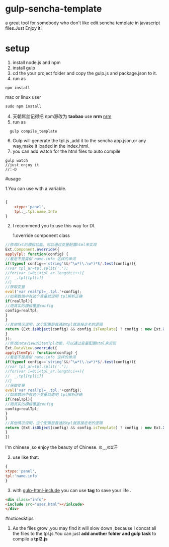 # gulp-sencha-template
a great tool for somebody who don't like edit sencha template in javascript files.Just Enjoy it!

# setup
1. install node.js and npm
2. install gulp
3. cd the your project folder and copy the gulp.js and package.json to it.
4. run as 
```dash
npm install 
```
mac or linux user
```dash
sudo npm install
```
4. 天朝屌丝记得把 npm源改为 **taobao** use **nrm**
  [nrm](http://www.tuicool.com/articles/nYjqeu)
5. run as 
```dash
  gulp compile_template
```


6. Gulp will generate the tpl.js ,add it to the sencha app.json,or any way,make it loaded in the index.html.
7. you can add watch for the html files to auto compile
```dash
gulp watch
//just enjoy it
//:-D
```

#usage

1.You can use with a variable.


```javascript

{
    xtype:'panel',
    tpl:_.tpl.name.Info
}
```
2. I recommend you to use this way for DI.

    1.override component class
```javascript
//修改Ext的模板功能，可以通过变量配置html来实现
Ext.Component.override({
applyTpl: function(config) {
//看是不是类似 name.info 这样的单词
if(typeof config=='string'&&/^\w*(\.\w*)*$/.test(config)){
//var tpl_ar=tpl.split('.');
//for(var i=0;i<tpl_ar.length;i++){
//	_.tpl[tpl[i]]
//}
//获取变量
eval('var realTpl=_.tpl.'+config);
//如果数组中有这个变量就说明 tpl解析正确
if(realTpl){
//用真实的模板覆盖config
config=realTpl;
}
}
//其他情况说明，这个配置是普通的tpl就直接走老的逻辑
return (Ext.isObject(config) && config.isTemplate) ? config : new Ext.XTemplate(config);
}
});
//修改DataView的itemTpl功能，可以通过变量配置html来实现
Ext.DataView.override({
applyItemTpl: function(config) {
//看是不是类似 name.info 这样的单词
if(typeof config=='string'&&/^\w*(\.\w*)*$/.test(config)){
//var tpl_ar=tpl.split('.');
//for(var i=0;i<tpl_ar.length;i++){
//	_.tpl[tpl[i]]
//}
//获取变量
eval('var realTpl=_.tpl.'+config);
//如果数组中有这个变量就说明 tpl解析正确
if(realTpl){
//用真实的模板覆盖config
config=realTpl;
}
}
//其他情况说明，这个配置是普通的tpl就直接走老的逻辑
return (Ext.isObject(config) && config.isTemplate) ? config : new Ext.XTemplate(config);
}
})

```
I'm chinese ,so enjoy the beauty of Chinese. ⊙﹏⊙b汗

  2. use like that:

```javascript
{
xtype:'panel',
tpl:'name.info'
}

```
  3. with [gulp-html-include](https://www.npmjs.com/package/gulp-html-tag-include) you  can use **<inlcude> tag** to save your life .

```html
<div class="info">
<include src="user.html"></inlcude>
</div>
```

#notices&tips
1. As the files grow ,you may find it will slow down ,because I concat all the files to the tpl.js.You can just **add another folder and gulp task** to compile a **tpl2.js**
